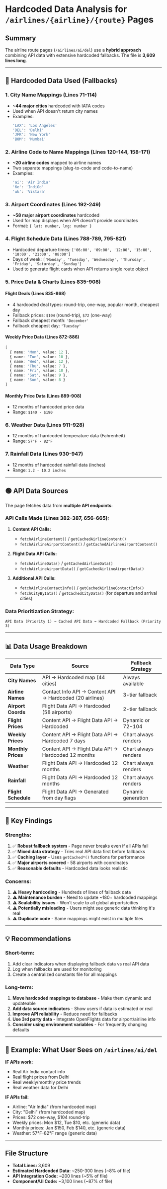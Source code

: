 # Hardcoded Data Analysis for `/airlines/{airline}/{route}` Pages

## Summary
The airline route pages (`/airlines/ai/del`) use a **hybrid approach** combining API data with extensive hardcoded fallbacks. The file is **3,609 lines long**.

---

## 🔴 Hardcoded Data Used (Fallbacks)

### 1. **City Name Mappings** (Lines 71-114)
- **~44 major cities** hardcoded with IATA codes
- Used when API doesn't return city names
- Examples:
  ```typescript
  'LAX': 'Los Angeles'
  'DEL': 'Delhi'
  'JFK': 'New York'
  'BOM': 'Mumbai'
  ```

### 2. **Airline Code to Name Mappings** (Lines 120-144, 158-171)
- **~20 airline codes** mapped to airline names
- Two separate mappings (slug-to-code and code-to-name)
- Examples:
  ```typescript
  'ai': 'Air India'
  '6e': 'IndiGo'
  'uk': 'Vistara'
  ```

### 3. **Airport Coordinates** (Lines 192-249)
- **~58 major airport coordinates** hardcoded
- Used for map displays when API doesn't provide coordinates
- Format: `{ lat: number, lng: number }`

### 4. **Flight Schedule Data** (Lines 788-789, 795-821)
- Hardcoded departure times: `['06:00', '09:00', '12:00', '15:00', '18:00', '21:00', '08:00']`
- Days of week: `['Monday', 'Tuesday', 'Wednesday', 'Thursday', 'Friday', 'Saturday', 'Sunday']`
- Used to generate flight cards when API returns single route object

### 5. **Price Data & Charts** (Lines 835-908)

#### Flight Deals (Lines 835-868)
- 4 hardcoded deal types: round-trip, one-way, popular month, cheapest day
- Fallback prices: `$104` (round-trip), `$72` (one-way)
- Fallback cheapest month: `'December'`
- Fallback cheapest day: `'Tuesday'`

#### Weekly Price Data (Lines 872-886)
```typescript
[
  { name: 'Mon', value: 12 },
  { name: 'Tue', value: 10 },
  { name: 'Wed', value: 12 },
  { name: 'Thu', value: 7 },
  { name: 'Fri', value: 10 },
  { name: 'Sat', value: 9 },
  { name: 'Sun', value: 8 }
]
```

#### Monthly Price Data (Lines 889-908)
- 12 months of hardcoded price data
- Range: `$140 - $190`

### 6. **Weather Data** (Lines 911-928)
- 12 months of hardcoded temperature data (Fahrenheit)
- Range: `57°F - 82°F`

### 7. **Rainfall Data** (Lines 930-947)
- 12 months of hardcoded rainfall data (inches)
- Range: `1.2 - 10.2 inches`

---

## 🟢 API Data Sources

The page fetches data from **multiple API endpoints**:

### API Calls Made (Lines 382-387, 656-665):

1. **Content API Calls:**
   - `fetchAirlineContent()` / `getCachedAirlineContent()`
   - `fetchAirlineAirportContent()` / `getCachedAirlineAirportContent()`
   
2. **Flight Data API Calls:**
   - `fetchAirlineData()` / `getCachedAirlineData()`
   - `fetchAirlineAirportData()` / `getCachedAirlineAirportData()`

3. **Additional API Calls:**
   - `fetchAirlineContactInfo()` / `getCachedAirlineContactInfo()`
   - `fetchCityByIata()` / `getCachedCityData()` (for departure and arrival cities)

### Data Prioritization Strategy:
```
API Data (Priority 1) → Cached API Data → Hardcoded Fallback (Priority 3)
```

---

## 📊 Data Usage Breakdown

| Data Type | Source | Fallback Strategy |
|-----------|--------|-------------------|
| **City Names** | API → Hardcoded map (44 cities) | Always available |
| **Airline Names** | Contact Info API → Content API → Hardcoded (20 airlines) | 3-tier fallback |
| **Airport Coords** | Flight Data API → Hardcoded (58 airports) | 2-tier fallback |
| **Flight Prices** | Content API → Flight Data API → Hardcoded | Dynamic or $72-$104 |
| **Weekly Prices** | Content API → Flight Data API → Hardcoded 7 days | Chart always renders |
| **Monthly Prices** | Content API → Flight Data API → Hardcoded 12 months | Chart always renders |
| **Weather** | Flight Data API → Hardcoded 12 months | Chart always renders |
| **Rainfall** | Flight Data API → Hardcoded 12 months | Chart always renders |
| **Flight Schedule** | Flight Data API → Generated from day flags | Dynamic generation |

---

## 🎯 Key Findings

### Strengths:
1. ✅ **Robust fallback system** - Page never breaks even if all APIs fail
2. ✅ **Mixed data strategy** - Tries real API data first before fallbacks
3. ✅ **Caching layer** - Uses `getCached*()` functions for performance
4. ✅ **Major airports covered** - 58 airports with coordinates
5. ✅ **Reasonable defaults** - Hardcoded data looks realistic

### Concerns:
1. ⚠️ **Heavy hardcoding** - Hundreds of lines of fallback data
2. ⚠️ **Maintenance burden** - Need to update ~180+ hardcoded mappings
3. ⚠️ **Scalability issues** - Won't scale to all global airports/cities
4. ⚠️ **Potentially misleading** - Users might see generic data thinking it's real
5. ⚠️ **Duplicate code** - Same mappings might exist in multiple files

---

## 💡 Recommendations

### Short-term:
1. Add clear indicators when displaying fallback data vs real API data
2. Log when fallbacks are used for monitoring
3. Create a centralized constants file for all mappings

### Long-term:
1. **Move hardcoded mappings to database** - Make them dynamic and updateable
2. **Add data source indicators** - Show users if data is estimated or real
3. **Improve API reliability** - Reduce need for fallbacks
4. **Use 3rd party data** - Integrate OpenFlights data for airport/airline info
5. **Consider using environment variables** - For frequently changing defaults

---

## 📝 Example: What User Sees on `/airlines/ai/del`

**IF APIs work:**
- Real Air India contact info
- Real flight prices from Delhi
- Real weekly/monthly price trends
- Real weather data for Delhi

**IF APIs fail:**
- Airline: "Air India" (from hardcoded map)
- City: "Delhi" (from hardcoded map)
- Prices: $72 one-way, $104 round-trip
- Weekly prices: Mon $12, Tue $10, etc. (generic data)
- Monthly prices: Jan $150, Feb $140, etc. (generic data)
- Weather: 57°F-82°F range (generic data)

---

## File Structure
- **Total Lines:** 3,609
- **Estimated Hardcoded Data:** ~250-300 lines (~8% of file)
- **API Integration Code:** ~200 lines (~5% of file)
- **Component/UI Code:** ~3,100 lines (~87% of file)

